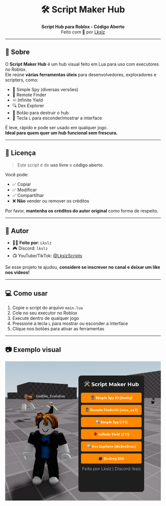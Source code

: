 <h1 align="center">🛠️ Script Maker Hub</h1>
<p align="center">
  <b>Script Hub para Roblox - Código Aberto</b><br>
  Feito com 💙 por <a href="https://www.youtube.com/@LkslzScripts">Lkslz</a>
</p>

---

## 📌 Sobre

O **Script Maker Hub** é um hub visual feito em Lua para uso com executores no Roblox.  
Ele reúne **várias ferramentas úteis** para desenvolvedores, exploradores e scripters, como:

- 📡 Simple Spy (diversas versões)
- 🧠 Remote Finder
- ♾️ Infinite Yield
- 🔍 Dex Explorer
- 🧨 Botão para destruir o hub
- 🔑 Tecla `L` para esconder/mostrar a interface

É leve, rápido e pode ser usado em qualquer jogo.  
**Ideal para quem quer um hub funcional sem frescura.**

---

## 🧾 Licença

> Este script é de **uso livre** e **código aberto**.

Você pode:
- ✅ Copiar
- ✅ Modificar
- ✅ Compartilhar
- ❌ **Não** vender ou remover os créditos

Por favor, **mantenha os créditos do autor original** como forma de respeito.

---

## 👤 Autor

- 👨‍💻 **Feito por**: `Lkslz`
- 🎮 Discord: `lkslz`
- 📺 YouTube/TikTok: [@LkslzScripts](https://www.youtube.com/@LkslzScripts)

Se esse projeto te ajudou, **considere se inscrever no canal e deixar um like nos vídeos!**

---

## 💻 Como usar

1. Copie o script do arquivo `main.lua`
2. Cole no seu executor no Roblox
3. Execute dentro de qualquer jogo
4. Pressione a tecla `L` para mostrar ou esconder a interface
5. Clique nos botões para ativar as ferramentas

---

## 📷 Exemplo visual

![Preview do Hub](hub-preview.png)
